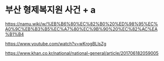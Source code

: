 # 부산 형제복지원 사건 + a  

https://namu.wiki/w/%EB%B6%80%EC%82%B0%20%ED%98%95%EC%A0%9C%EB%B3%B5%EC%A7%80%EC%9B%90%20%EC%82%AC%EA%B1%B4  

https://www.youtube.com/watch?v=wKrogBLlsZg  

https://www.khan.co.kr/national/national-general/article/201706182059005
